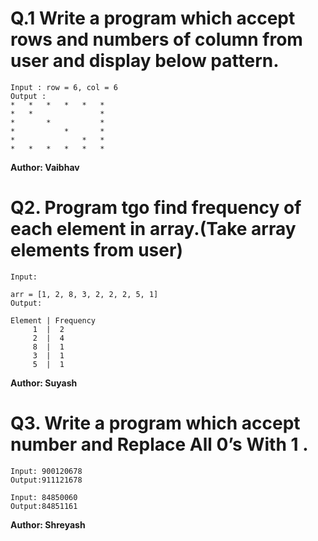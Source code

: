 # Q.1 Write a program which accept rows and numbers of column from user and display below pattern.
~~~
Input : row = 6, col = 6
Output :
*   *   *   *   *   *   
*   *               *
*       *           *
*           *       *
*               *   *
*   *   *   *   *   *
~~~
**Author: Vaibhav**

# Q2. Program tgo find frequency of each element in array.(Take array elements from user)
~~~
Input:

arr = [1, 2, 8, 3, 2, 2, 2, 5, 1]  
Output:

Element | Frequency
     1  |  2
     2  |  4
     8  |  1
     3  |  1
     5  |  1
~~~
**Author: Suyash**

# Q3. Write a program which accept number and Replace All 0’s With 1 .
~~~
Input: 900120678
Output:911121678

Input: 84850060
Output:84851161

~~~
**Author: Shreyash**
 

